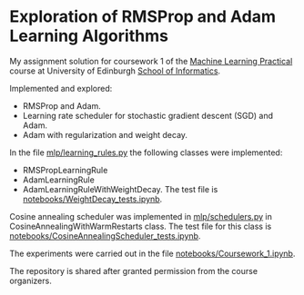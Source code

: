 # Exploration of RMSProp and Adam Learning Algorithms 
My assignment solution for coursework 1 of the [Machine Learning Practical](http://www.drps.ed.ac.uk/18-19/dpt/cxinfr11132.htm) course at University of Edinburgh [School of Informatics](http://www.inf.ed.ac.uk).

Implemented and explored:
* RMSProp and Adam.
* Learning rate scheduler for stochastic gradient descent (SGD) and Adam.
* Adam with regularization and weight decay.

In the file [mlp/learning_rules.py](https://github.com/AndreasNeokleous/Machine-Learning-Practical/blob/master/coursework_1/mlp/learning_rules.py) the following classes were implemented:
* RMSPropLearningRule
* AdamLearningRule
* AdamLearningRuleWithWeightDecay. The test file is [notebooks/WeightDecay_tests.ipynb](https://github.com/AndreasNeokleous/Machine-Learning-Practical/blob/master/coursework_1/notebooks/WeightDecay_tests.ipynb).


Cosine annealing scheduler was implemented in [mlp/schedulers.py](https://github.com/AndreasNeokleous/Machine-Learning-Practical/blob/master/coursework_1/mlp/schedulers.py) in CosineAnnealingWithWarmRestarts class. The test file for this class is [notebooks/CosineAnnealingScheduler_tests.ipynb](https://github.com/AndreasNeokleous/Machine-Learning-Practical/blob/master/coursework_1/notebooks/CosineAnnealingScheduler_tests.ipynb).

The experiments were carried out in the file [notebooks/Coursework_1.ipynb](https://github.com/AndreasNeokleous/Machine-Learning-Practical/blob/master/coursework_1/notebooks/Coursework_1.ipynb).

The repository is shared after granted permission from the course organizers.
